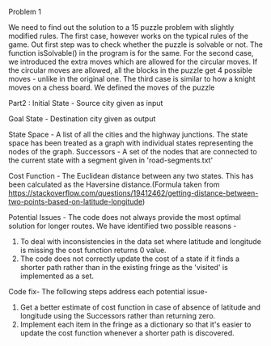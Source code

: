 Problem 1

We need to find out the solution to a 15 puzzle problem with slightly modified rules.
The first case, however works on the typical rules of the game. Out first step was to check whether the puzzle is solvable or not. The function isSolvable() in the program is for the same.
For the second case, we introduced the extra moves which are allowed for the circular moves. If the circular moves are allowed, all the blocks in the puzzle get 4 possible moves - unlike in the original one.
The third case is similar to how a knight moves on a chess board. We defined the moves of the puzzle

Part2 :
Initial State -
Source city given as input

Goal State -
Destination city given as output

State Space -
A list of all the cities and the highway junctions. The state space has been treated as a graph with individual states representing the nodes of the graph.
Successors -
A set of the nodes that are connected to the current state with a segment given in 'road-segments.txt'

Cost Function -
The Euclidean distance between any two states. This has been calculated as the Haversine distance.(Formula taken from https://stackoverflow.com/questions/19412462/getting-distance-between-two-points-based-on-latitude-longitude)

Potential Issues -
The code does not always provide the most optimal solution for longer routes. We have identified two possible reasons -
1. To deal with inconsistencies in the data set where latitude and longitude is missing the cost function returns 0 value.
2. The code does not correctly update the cost of a state if it finds a shorter path rather than in the existing fringe as the 'visited' is implemented as a set.

Code fix-
The following steps address each potential issue-
1. Get a better estimate of cost function in case of absence of latitude and longitude using the Successors rather than returning zero.
2. Implement each item in the fringe as a dictionary so that it's easier to update the cost function whenever a shorter path is discovered. 

